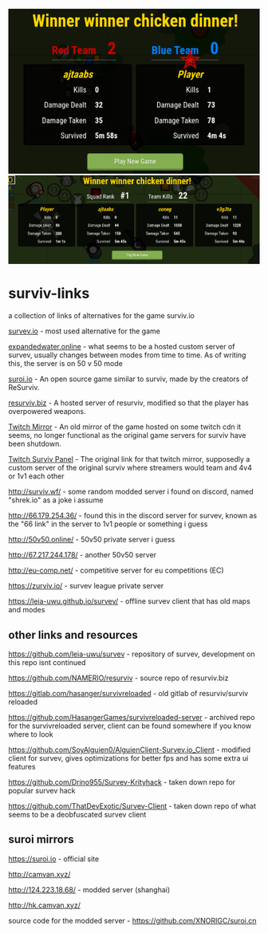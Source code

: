 ![image](img/390663091-b1f2d11f-111e-464c-b4a8-7907344b1e64.png)
![image](img/390916686-7f3086d0-cb10-44e6-a49f-137b07dab86a.png)

# surviv-links
a collection of links of alternatives for the game surviv.io

<p> <a href="https://survev.io" target="_blank">survev.io</a> - most used alternative for the game </p>

<p><a href="https://expandedwater.online" target="_blank">expandedwater.online</a> - what seems to be a hosted custom server of survev, usually changes between modes from time to time. As of writing this, the server is on 50 v 50 mode</p>

<p><a href="https://suroi.io" target="_blank">suroi.io</a> - An open source game similar to surviv, made by the creators of ReSurviv.</p>

<p><a href="https://resurviv.biz" target="_blank">resurviv.biz</a> - A hosted server of resurviv, modified so that the player has overpowered weapons.</p>

<p> <a href="https://c79geyxwmp1zpas3qxbddzrtytffta.ext-twitch.tv/c79geyxwmp1zpas3qxbddzrtytffta/1.0.2/ce940530af57d2615ac39c266fe9679d/index_twitch.html" target="_blank">Twitch Mirror</a> - An old mirror of the game hosted on some twitch cdn it seems, no longer functional as the original game servers for surviv have been shutdown.</p>

<p> <a href="https://www.twitch.tv/popout/survivio/extensions/c79geyxwmp1zpas3qxbddzrtytffta/panel" target="_blank">Twitch Surviv Panel</a> - The original link for that twitch mirror, supposedly a custom server of the original surviv where streamers would team and 4v4 or 1v1 each other</p>

http://surviv.wf/ - some random modded server i found on discord, named "shrek.io" as a joke i assume

http://66.179.254.36/ - found this in the discord server for survev, known as the "66 link" in the server to 1v1 people or something i guess

http://50v50.online/ - 50v50 private server i guess

http://67.217.244.178/ - another 50v50 server

http://eu-comp.net/ - competitive server for eu competitions (EC)

https://zurviv.io/ - survev league private server

https://leia-uwu.github.io/survev/ - offline survev client that has old maps and modes

## other links and resources

https://github.com/leia-uwu/survev - repository of survev, development on this repo isnt continued

https://github.com/NAMERIO/resurviv - source repo of resurviv.biz

https://gitlab.com/hasanger/survivreloaded - old gitlab of resurviv/surviv reloaded

https://github.com/HasangerGames/survivreloaded-server - archived repo for the survivreloaded server, client can be found somewhere if you know where to look

https://github.com/SoyAlguien0/AlguienClient-Survev.io_Client - modified client for survev, gives optimizations for better fps and has some extra ui features

https://github.com/Drino955/Survev-Krityhack - taken down repo for popular survev hack

https://github.com/ThatDevExotic/Survev-Client - taken down repo of what seems to be a deobfuscated survev client

## suroi mirrors

https://suroi.io - official site

http://camvan.xyz/

http://124.223.18.68/ - modded server (shanghai)

http://hk.camvan.xyz/

source code for the modded server - https://github.com/XNORIGC/suroi.cn



